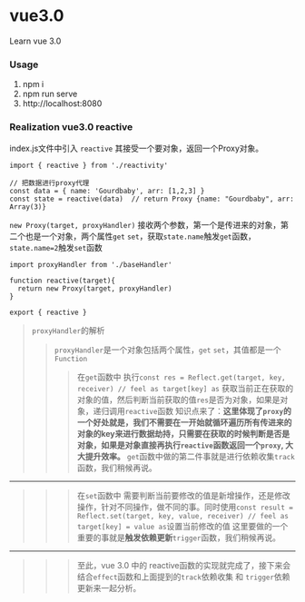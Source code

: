 # vue3.0
Learn vue 3.0
### Usage
  1. npm i
  2. npm run serve
  3. http://localhost:8080
### Realization vue3.0 reactive
index.js文件中引入 `reactive` 其接受一个要对象，返回一个Proxy对象。
```
import { reactive } from './reactivity'

// 把数据进行proxy代理
const data = { name: 'Gourdbaby', arr: [1,2,3] }
const state = reactive(data)  // return Proxy {name: "Gourdbaby", arr: Array(3)}
```
`new Proxy(target, proxyHandler)` 接收两个参数，第一个是传进来的对象，第二个也是一个对象，两个属性`get` `set`，获取`state.name`触发`get`函数，`state.name=2`触发`set`函数
```
import proxyHandler from './baseHandler'

function reactive(target){
  return new Proxy(target, proxyHandler)
}

export { reactive }
```
> `proxyHandler`的解析
>> `proxyHandler`是一个对象包括两个属性，`get` `set`，其值都是一个`Function`
>>> 在`get`函数中 执行`const res = Reflect.get(target, key, receiver) // feel as target[key] as` 获取当前正在获取的对象的值，然后判断当前获取的值`res`是否为对象，如果是对象，递归调用`reactive`函数
知识点来了：**这里体现了`proxy`的一个好处就是，我们不需要在一开始就循环遍历所有传进来的对象的key来进行数据劫持，只需要在获取的时候判断是否是对象，如果是对象直接再执行`reactive`函数返回一个`proxy`, 大大提升效率。**
`get`函数中做的第二件事就是进行依赖收集`track`函数，我们稍候再说。
---
>>> 在`set`函数中 需要判断当前要修改的值是新增操作，还是修改操作，针对不同操作，做不同的事。同时使用`const result = Reflect.set(target, key, value, receiver) // feel as target[key] = value as`设置当前修改的值
这里要做的一个重要的事就是**触发依赖更新**`trigger`函数，我们稍候再说。
---
>>> 至此，vue 3.0 中的 reactive函数的实现就完成了，接下来会结合`effect`函数和上面提到的`track`依赖收集 和 `trigger`依赖更新来一起分析。
